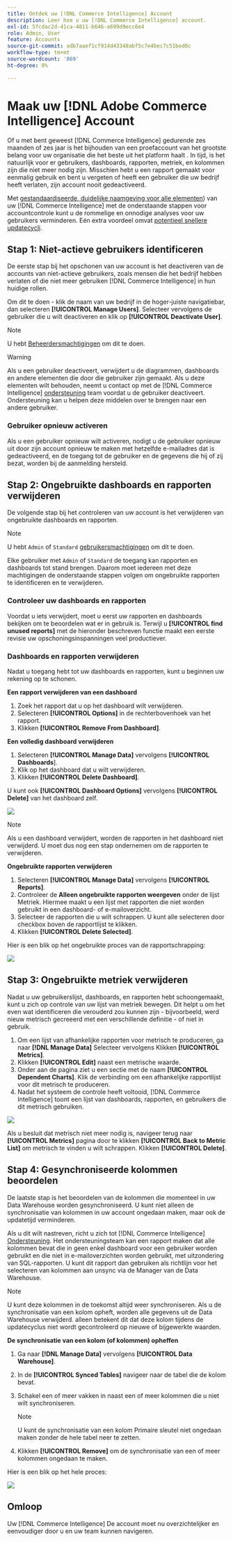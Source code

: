 ```yaml
---
title: Ontdek uw [!DNL Commerce Intelligence] Account
description: Leer hoe u uw [!DNL Commerce Intelligence] account.
exl-id: 5fcdac2d-41ca-4011-b646-a699d9ecc6e4
role: Admin, User
feature: Accounts
source-git-commit: adb7aaef1cf914d43348abf5c7e4bec7c51bed0c
workflow-type: tm+mt
source-wordcount: '869'
ht-degree: 0%

---
```


# Maak uw [!DNL Adobe Commerce Intelligence] Account

Of u met bent geweest [!DNL Commerce Intelligence] gedurende zes maanden of zes jaar is het bijhouden van een proefaccount van het grootste belang voor uw organisatie die het beste uit het platform haalt . In tijd, is het natuurlijk voor er gebruikers, dashboards, rapporten, metriek, en kolommen zijn die niet meer nodig zijn. Misschien hebt u een rapport gemaakt voor eenmalig gebruik en bent u vergeten of heeft een gebruiker die uw bedrijf heeft verlaten, zijn account nooit gedeactiveerd.

Met [gestandaardiseerde, duidelijke naamgeving voor alle elementen](../best-practices/naming-elements.md)) van uw [!DNL Commerce Intelligence] met de onderstaande stappen voor accountcontrole kunt u de rommelige en onnodige analyses voor uw gebruikers verminderen. Eén extra voordeel omvat [potentieel snellere updatecycli](../best-practices/reduce-update-cycle-time.md).

## Stap 1: Niet-actieve gebruikers identificeren

De eerste stap bij het opschonen van uw account is het deactiveren van de accounts van niet-actieve gebruikers, zoals mensen die het bedrijf hebben verlaten of die niet meer gebruiken [!DNL Commerce Intelligence] in hun huidige rollen.

Om dit te doen - klik de naam van uw bedrijf in de hoger-juiste navigatiebar, dan selecteren **[!UICONTROL Manage Users]**. Selecteer vervolgens de gebruiker die u wilt deactiveren en klik op **[!UICONTROL Deactivate User]**.

>[!NOTE]
>
>U hebt [Beheerdersmachtigingen](../administrator/user-management/user-management.md) om dit te doen.

>[!WARNING]
>
>Als u een gebruiker deactiveert, verwijdert u de diagrammen, dashboards en andere elementen die door die gebruiker zijn gemaakt. Als u deze elementen wilt behouden, neemt u contact op met de [!DNL Commerce Intelligence] [ondersteuning](../guide-overview.md#Submitting-a-Support-Ticket) team voordat u de gebruiker deactiveert. Ondersteuning kan u helpen deze middelen over te brengen naar een andere gebruiker.

### Gebruiker opnieuw activeren

Als u een gebruiker opnieuw wilt activeren, nodigt u de gebruiker opnieuw uit door zijn account opnieuw te maken met hetzelfde e-mailadres dat is gedeactiveerd, en de toegang tot de gebruiker en de gegevens die hij of zij bezat, worden bij de aanmelding hersteld.

## Stap 2: Ongebruikte dashboards en rapporten verwijderen

De volgende stap bij het controleren van uw account is het verwijderen van ongebruikte dashboards en rapporten.

>[!NOTE]
>
>U hebt `Admin` of `Standard` [gebruikersmachtigingen](../administrator/user-management/user-management.md) om dit te doen.

Elke gebruiker met `Admin` of `Standard` de toegang kan rapporten en dashboards tot stand brengen. Daarom moet iedereen met deze machtigingen de onderstaande stappen volgen om ongebruikte rapporten te identificeren en te verwijderen.

### Controleer uw dashboards en rapporten

Voordat u iets verwijdert, moet u eerst uw rapporten en dashboards bekijken om te beoordelen wat er in gebruik is. Terwijl u **[!UICONTROL find unused reports]** met de hieronder beschreven functie maakt een eerste revisie uw opschoningsinspanningen veel productiever.

### Dashboards en rapporten verwijderen

Nadat u toegang hebt tot uw dashboards en rapporten, kunt u beginnen uw rekening op te schonen.

**Een rapport verwijderen van een dashboard**

1. Zoek het rapport dat u op het dashboard wilt verwijderen.
1. Selecteren **[!UICONTROL Options]** in de rechterbovenhoek van het rapport.
1. Klikken **[!UICONTROL Remove From Dashboard]**.

**Een volledig dashboard verwijderen**

1. Selecteren **[!UICONTROL Manage Data]** vervolgens **[!UICONTROL Dashboards**].
1. Klik op het dashboard dat u wilt verwijderen.
1. Klikken **[!UICONTROL Delete Dashboard]**.

U kunt ook **[!UICONTROL Dashboard Options]** vervolgens **[!UICONTROL Delete]** van het dashboard zelf.

![](../../mbi/assets/Delete_from_dashboard.png)

>[!NOTE]
>
>Als u een dashboard verwijdert, worden de rapporten in het dashboard niet verwijderd. U moet dus nog een stap ondernemen om de rapporten te verwijderen.

**Ongebruikte rapporten verwijderen**

1. Selecteren **[!UICONTROL Manage Data]** vervolgens **[!UICONTROL Reports]**.
1. Controleer de **Alleen ongebruikte rapporten weergeven** onder de lijst Metriek. Hiermee maakt u een lijst met rapporten die niet worden gebruikt in een dashboard- of e-mailoverzicht.
1. Selecteer de rapporten die u wilt schrappen. U kunt alle selecteren door checkbox boven de rapportlijst te klikken.
1. Klikken **[!UICONTROL Delete Selected]**.

Hier is een blik op het ongebruikte proces van de rapportschrapping:

![](../../mbi/assets/unused_reports.png)

## Stap 3: Ongebruikte metriek verwijderen

Nadat u uw gebruikerslijst, dashboards, en rapporten hebt schoongemaakt, kunt u zich op controle van uw lijst van metriek bewegen. Dit helpt u om het even wat identificeren die verouderd zou kunnen zijn - bijvoorbeeld, werd nieuw metrisch gecreeerd met een verschillende definitie - of niet in gebruik.

1. Om een lijst van afhankelijke rapporten voor metrisch te produceren, ga naar **[!DNL Manage Data]** Selecteer vervolgens Klikken **[!UICONTROL Metrics]**.
1. Klikken **[!UICONTROL Edit]** naast een metrische waarde.
1. Onder aan de pagina ziet u een sectie met de naam **[!UICONTROL Dependent Charts]**. Klik de verbinding om een afhankelijke rapportlijst voor dit metrisch te produceren.
1. Nadat het systeem de controle heeft voltooid, [!DNL Commerce Intelligence] toont een lijst van dashboards, rapporten, en gebruikers die dit metrisch gebruiken.

![](../../mbi/assets/report_dependecies.png)

Als u besluit dat metrisch niet meer nodig is, navigeer terug naar **[!UICONTROL Metrics]** pagina door te klikken **[!UICONTROL Back to Metric List]** om metrisch te vinden u wilt schrappen. Klikken **[!UICONTROL Delete]**.

## Stap 4: Gesynchroniseerde kolommen beoordelen

De laatste stap is het beoordelen van de kolommen die momenteel in uw Data Warehouse worden gesynchroniseerd. U kunt niet alleen de synchronisatie van kolommen in uw account ongedaan maken, maar ook de updatetijd verminderen.

Als u dit wilt nastreven, richt u zich tot [!DNL Commerce Intelligence] [Ondersteuning](../guide-overview.md#Submitting-a-Support-Ticket). Het ondersteuningsteam kan een rapport maken dat alle kolommen bevat die in geen enkel dashboard voor een gebruiker worden gebruikt en die niet in e-mailoverzichten worden gebruikt, met uitzondering van SQL-rapporten. U kunt dit rapport dan gebruiken als richtlijn voor het selecteren van kolommen aan unsync via de Manager van de Data Warehouse.

>[!NOTE]
>
>U kunt deze kolommen in de toekomst altijd weer synchroniseren. Als u de synchronisatie van een kolom opheft, worden alle gegevens uit de Data Warehouse verwijderd. alleen betekent dit dat deze kolom tijdens de updatecyclus niet wordt gecontroleerd op nieuwe of bijgewerkte waarden.

**De synchronisatie van een kolom (of kolommen) opheffen**

1. Ga naar **[!DNL Manage Data]** vervolgens **[!UICONTROL Data Warehouse]**.
1. In de **[!UICONTROL Synced Tables]** navigeer naar de tabel die de kolom bevat.
1. Schakel een of meer vakken in naast een of meer kolommen die u niet wilt synchroniseren.
   >[!NOTE]
   >
   >U kunt de synchronisatie van een kolom Primaire sleutel niet ongedaan maken zonder de hele tabel neer te zetten.

1. Klikken **[!UICONTROL Remove]** om de synchronisatie van een of meer kolommen ongedaan te maken.

Hier is een blik op het hele proces:

![](../../mbi/assets/drop_column.png)

## Omloop

Uw [!DNL Commerce Intelligence] De account moet nu overzichtelijker en eenvoudiger door u en uw team kunnen navigeren.
